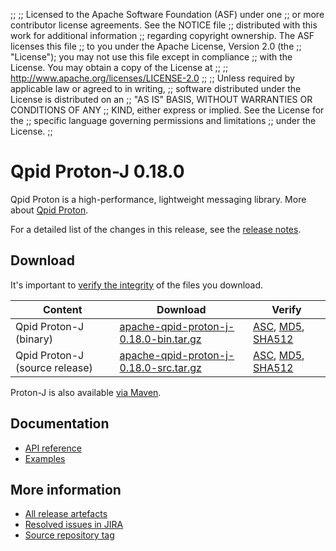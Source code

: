 ;;
;; Licensed to the Apache Software Foundation (ASF) under one
;; or more contributor license agreements.  See the NOTICE file
;; distributed with this work for additional information
;; regarding copyright ownership.  The ASF licenses this file
;; to you under the Apache License, Version 2.0 (the
;; "License"); you may not use this file except in compliance
;; with the License.  You may obtain a copy of the License at
;;
;;   http://www.apache.org/licenses/LICENSE-2.0
;;
;; Unless required by applicable law or agreed to in writing,
;; software distributed under the License is distributed on an
;; "AS IS" BASIS, WITHOUT WARRANTIES OR CONDITIONS OF ANY
;; KIND, either express or implied.  See the License for the
;; specific language governing permissions and limitations
;; under the License.
;;

# Qpid Proton-J 0.18.0

Qpid Proton is a high-performance, lightweight messaging library. More
about [Qpid Proton]({{site_url}}/proton/index.html).

For a detailed list of the changes in this release, see the [release
notes](release-notes.html).

## Download

It's important to [verify the
integrity]({{site_url}}/download.html#verify-what-you-download) of
the files you download.

| Content | Download | Verify |
|---------|----------|--------|
| Qpid Proton-J (binary) | [apache-qpid-proton-j-0.18.0-bin.tar.gz](http://archive.apache.org/dist/qpid/proton-j/0.18.0/apache-qpid-proton-j-0.18.0-bin.tar.gz) | [ASC](https://archive.apache.org/dist/qpid/proton-j/0.18.0/apache-qpid-proton-j-0.18.0-bin.tar.gz.asc), [MD5](https://archive.apache.org/dist/qpid/proton-j/0.18.0/apache-qpid-proton-j-0.18.0-bin.tar.gz.md5), [SHA512](https://archive.apache.org/dist/qpid/proton-j/0.18.0/apache-qpid-proton-j-0.18.0-bin.tar.gz.sha) |
| Qpid Proton-J (source release) | [apache-qpid-proton-j-0.18.0-src.tar.gz](http://archive.apache.org/dist/qpid/proton-j/0.18.0/apache-qpid-proton-j-0.18.0-src.tar.gz) | [ASC](https://archive.apache.org/dist/qpid/proton-j/0.18.0/apache-qpid-proton-j-0.18.0-src.tar.gz.asc), [MD5](https://archive.apache.org/dist/qpid/proton-j/0.18.0/apache-qpid-proton-j-0.18.0-src.tar.gz.md5), [SHA512](https://archive.apache.org/dist/qpid/proton-j/0.18.0/apache-qpid-proton-j-0.18.0-src.tar.gz.sha) |

Proton-J is also available [via Maven]({{site_url}}/maven.html).

## Documentation


<div class="two-column" markdown="1">

 - [API reference](api/index.html)
 - [Examples](https://github.com/apache/qpid-proton-j/tree/0.18.0/examples)

</div>


## More information

 - [All release artefacts](http://archive.apache.org/dist/qpid/proton-j/0.18.0)
 - [Resolved issues in JIRA](https://issues.apache.org/jira/issues/?jql=project+%3D+PROTON+AND+fixVersion+%3D+%27proton-j-0.18.0%27+AND+resolution+%3D+%27fixed%27+ORDER+BY+priority+DESC)
 - [Source repository tag](https://git-wip-us.apache.org/repos/asf?p=qpid-proton-j.git;a=tag;h=0.18.0)

<script type="text/javascript">
  _deferredFunctions.push(function() {
      if ("0.18.0" === "{{current_proton_j_release}}") {
          _modifyCurrentReleaseLinks();
      }
  });
</script>